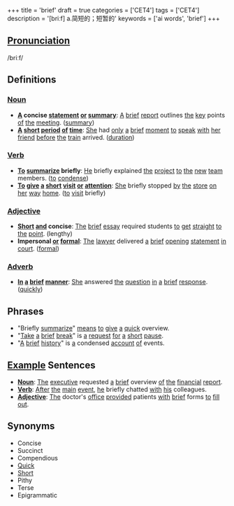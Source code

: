 +++
title = 'brief'
draft = true
categories = ['CET4']
tags = ['CET4']
description = '[briːf] a.简短的；短暂的'
keywords = ['ai words', 'brief']
+++

## [Pronunciation](/post/pronunciation/)
/briːf/

## Definitions
### [Noun](/post/noun/)
- **[A](/post/a/) concise [statement](/post/statement/) [or](/post/or/) [summary](/post/summary/)**: [A](/post/a/) [brief](/post/brief/) [report](/post/report/) outlines [the](/post/the/) [key](/post/key/) points [of](/post/of/) [the](/post/the/) [meeting](/post/meeting/). ([summary](/post/summary/))
- **[A](/post/a/) [short](/post/short/) [period](/post/period/) [of](/post/of/) [time](/post/time/)**: [She](/post/she/) had [only](/post/only/) [a](/post/a/) [brief](/post/brief/) [moment](/post/moment/) [to](/post/to/) [speak](/post/speak/) [with](/post/with/) [her](/post/her/) [friend](/post/friend/) [before](/post/before/) [the](/post/the/) [train](/post/train/) arrived. ([duration](/post/duration/))

### [Verb](/post/verb/)
- **[To](/post/to/) [summarize](/post/summarize/) briefly**: [He](/post/he/) briefly explained [the](/post/the/) [project](/post/project/) [to](/post/to/) [the](/post/the/) [new](/post/new/) [team](/post/team/) members. ([to](/post/to/) [condense](/post/condense/))
- **[To](/post/to/) [give](/post/give/) [a](/post/a/) [short](/post/short/) [visit](/post/visit/) [or](/post/or/) [attention](/post/attention/)**: [She](/post/she/) briefly stopped [by](/post/by/) [the](/post/the/) [store](/post/store/) [on](/post/on/) [her](/post/her/) [way](/post/way/) [home](/post/home/). ([to](/post/to/) [visit](/post/visit/) briefly)

### [Adjective](/post/adjective/)
- **[Short](/post/short/) [and](/post/and/) concise**: [The](/post/the/) [brief](/post/brief/) [essay](/post/essay/) required students [to](/post/to/) [get](/post/get/) [straight](/post/straight/) [to](/post/to/) [the](/post/the/) [point](/post/point/). (lengthy)
- **Impersonal [or](/post/or/) [formal](/post/formal/)**: [The](/post/the/) [lawyer](/post/lawyer/) delivered [a](/post/a/) [brief](/post/brief/) [opening](/post/opening/) [statement](/post/statement/) [in](/post/in/) [court](/post/court/). ([formal](/post/formal/))

### [Adverb](/post/adverb/)
- **[In](/post/in/) [a](/post/a/) [brief](/post/brief/) [manner](/post/manner/)**: [She](/post/she/) answered [the](/post/the/) [question](/post/question/) [in](/post/in/) [a](/post/a/) [brief](/post/brief/) [response](/post/response/). ([quickly](/post/quickly/))

## Phrases
- "Briefly [summarize](/post/summarize/)" [means](/post/means/) [to](/post/to/) [give](/post/give/) [a](/post/a/) [quick](/post/quick/) overview.
- "[Take](/post/take/) [a](/post/a/) [brief](/post/brief/) [break](/post/break/)" is [a](/post/a/) [request](/post/request/) [for](/post/for/) [a](/post/a/) [short](/post/short/) [pause](/post/pause/).
- "[A](/post/a/) [brief](/post/brief/) [history](/post/history/)" is [a](/post/a/) condensed [account](/post/account/) [of](/post/of/) events.

## [Example](/post/example/) Sentences
- **[Noun](/post/noun/)**: [The](/post/the/) [executive](/post/executive/) requested [a](/post/a/) [brief](/post/brief/) overview [of](/post/of/) [the](/post/the/) [financial](/post/financial/) [report](/post/report/).
- **[Verb](/post/verb/)**: [After](/post/after/) [the](/post/the/) [main](/post/main/) [event](/post/event/), [he](/post/he/) briefly chatted [with](/post/with/) [his](/post/his/) colleagues.
- **[Adjective](/post/adjective/)**: [The](/post/the/) doctor's [office](/post/office/) [provided](/post/provided/) patients [with](/post/with/) [brief](/post/brief/) forms [to](/post/to/) [fill](/post/fill/) [out](/post/out/).

## Synonyms
- Concise
- Succinct
- Compendious
- [Quick](/post/quick/)
- [Short](/post/short/)
- Pithy
- Terse
- Epigrammatic
